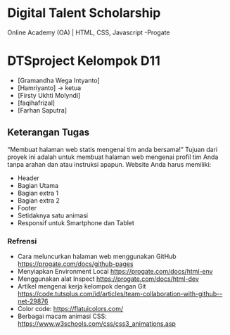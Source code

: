 Digital Talent Scholarship 
==============================================================
Online Academy (OA) | HTML, CSS, Javascript -Progate

# DTSproject Kelompok D11
* [Gramandha Wega Intyanto]
* [Hamriyanto] -> ketua
* [Firsty Ukhti Molyndi]
* [faqihafrizal]
* [Farhan Saputra]

## Keterangan Tugas
“Membuat halaman web statis mengenai tim anda bersama!”
Tujuan dari proyek ini adalah untuk membuat halaman web mengenai profil tim Anda tanpa arahan dan atau instruksi apapun. Website Anda harus memiliki:
* Header
* Bagian Utama
* Bagian extra 1
* Bagian extra 2
* Footer
* Setidaknya satu animasi
* Responsif untuk Smartphone dan Tablet

### Refrensi 
* Cara meluncurkan halaman web menggunakan GitHub https://progate.com/docs/github-pages
* Menyiapkan Environment Local https://progate.com/docs/html-env
* Menggunakan alat Inspect https://progate.com/docs/html-dev
* Artikel mengenai kerja kelompok dengan Git https://code.tutsplus.com/id/articles/team-collaboration-with-github--net-29876 
* Color code: https://flatuicolors.com/ 
* Berbagai macam animasi CSS: https://www.w3schools.com/css/css3_animations.asp
